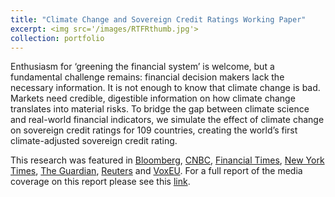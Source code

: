 ```yaml
---
title: "Climate Change and Sovereign Credit Ratings Working Paper"
excerpt: <img src='/images/RTFRthumb.jpg'>
collection: portfolio
---
```


Enthusiasm for ‘greening the financial system’ is welcome, but a fundamental challenge remains: financial decision makers lack the necessary information. It is not enough to know that climate change is bad. Markets need credible, digestible information on how climate change translates into material risks. To bridge the gap between climate science and real-world financial indicators, we simulate the effect of climate change on sovereign credit ratings for 109 countries, creating the world’s first climate-adjusted sovereign credit rating. 

This research was featured in [Bloomberg](https://www.bloomberg.com/news/articles/2021-03-18/sovereign-rating-cuts-coming-to-those-who-ignore-climate-change?sref=LF4anohE), [CNBC](https://twitter.com/CNBCi/status/1381894932798054401), [Financial Times](https://www.ft.com/content/8fa51ec0-0396-477a-9d06-0854995621f5), [New York Times](https://www.nytimes.com/2021/04/07/climate/debt-climate-change.html?utm_source=Twitter&utm_medium=social&utm_campaign=Orlo), [The Guardian](https://www.theguardian.com/business/2021/mar/18/uk-us-and-others-face-credit-rating-fall-over-co2-emissions-study), [Reuters](https://www.reuters.com/article/us-climate-change-ratings-idUSKBN2BA2XW) and [VoxEU](https://voxeu.org/article/rising-temperatures-melting-ratings). For a full report of the media coverage on this report please see this [link](https://www.bennettinstitute.cam.ac.uk/blog/sovereign_debt_downgrades_in_store_with_climate/).
